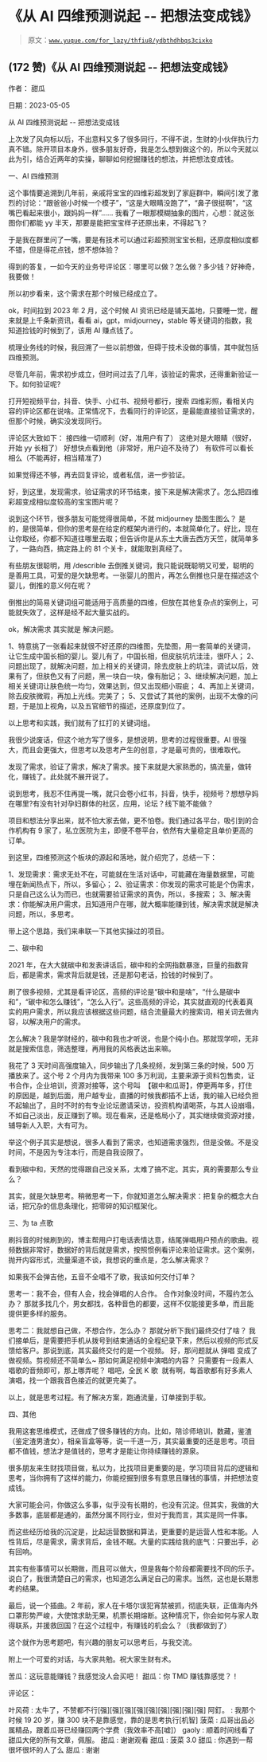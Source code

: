 # 《从 AI 四维预测说起 -- 把想法变成钱》

> 原文：[`www.yuque.com/for_lazy/thfiu8/ydbthdhbqs3cixko`](https://www.yuque.com/for_lazy/thfiu8/ydbthdhbqs3cixko)



## (172 赞)《从 AI 四维预测说起 -- 把想法变成钱》 

作者： 甜瓜 

日期：2023-05-05 

从 AI 四维预测说起 -- 把想法变成钱 

上次发了风向标以后，不出意料又多了很多同行，不得不说，生财的小伙伴执行力真不错。除开项目本身外，很多朋友好奇，我是怎么想到做这个的，所以今天就以此为引，结合近两年的实操，聊聊如何挖掘赚钱的想法，并把想法变成钱。 

一、AI 四维预测 

这个事情要追溯到几年前，亲戚将宝宝的四维彩超发到了家庭群中，瞬间引发了激烈的讨论：“跟爸爸小时候一个模子”，“这是大眼睛没跑了”，“鼻子很挺啊”，“这嘴巴看起来很小，跟妈妈一样”...... 我看了一眼那模糊抽象的图片，心想：就这张图你们都能 yy 半天，那要是能把宝宝样子还原出来，不得起飞？ 

于是我在群里问了一嘴，要是有技术可以通过彩超预测宝宝长相，还原度相似度都不错，但是得花点钱，想不想体验？ 

得到的答复，一如今天的业务号评论区：哪里可以做？怎么做？多少钱？好神奇，我要做！ 

所以初步看来，这个需求在那个时候已经成立了。 

ok，时间拉到 2023 年 2 月，这个时候 AI 资讯已经是铺天盖地，只要睡一觉，醒来就是上千条新资讯，看看 ai，gpt，midjourney，stable 等关键词的指数，我知道捡钱的时候到了，该用 AI 赚点钱了。 

梳理业务线的时候，我回溯了一些以前想做，但碍于技术没做的事情，其中就包括 四维预测。 

尽管几年前，需求初步成立，但时间过去了几年，该验证的需求，还得重新验证一下。如何验证呢? 

打开短视频平台，抖音、快手、小红书、视频号都行，搜索 四维彩照，看相关内容的评论区都在说啥。正常情况下，去看同行的评论区，是最能直接验证需求的，但那个时候，确实没发现同行。 

评论区大致如下： 接四维一切顺利（好，准用户有了） 这绝对是大眼睛（很好，开始 yy 长相了） 好想快点看到他（非常好，用户迫不及待了） 有软件可以看长相么（不能再好，相当精准了） 

如果觉得还不够，再去回复评论，或者私信，进一步验证。 

好，到这里，发现需求，验证需求的环节结束，接下来是解决需求了。怎么把四维彩超变成相似度较高的宝宝图片呢？ 

说到这个环节，很多朋友可能觉得很简单，不就 midjourney 垫图生图么？ 是的，是很简单，但你的思考是在给定的框架内进行的，本就简单化了。好比，现在让你取经，你都不知道往哪里去取；但告诉你是从东土大唐去西方天竺，就简单多了，一路向西，搞定路上的 81 个关卡，就能取到真经了。 

有些朋友很聪明，用 /describle 去倒推关键词，我只能说既聪明又可爱，聪明的是善用工具，可爱的是欠缺思考。一张婴儿的图片，再怎么倒推也只是在描述这个婴儿，倒推的意义何在呢？ 

倒推出的简易关键词组可能适用于高质量的四维，但放在其他复杂点的案例上，可能就失效了，这样是经不起大量实战的。 

ok，解决需求 其实就是 解决问题。 

1、特意挑了一张看起来就很不好还原的四维图，先垫图，用一套简单的关键词，让它生成中国长相的婴儿。婴儿有了，中国长相，但皮肤坑坑洼洼，很吓人； 2、问题出现了，就解决问题，加上相关的关键词，除去皮肤上的坑洼，调试以后，效果有了，但肤色又有了问题，黑一块白一块，像有胎记； 3、继续解决问题，加上相关关键词让肤色统一均匀，效果达到，但又出现细小瑕疵； 4、再加上关键词，除去皮肤微瑕，再加上光线。完美了； 5、又尝试了其他的案例，出现不太像的问题，于是加上视角，以及五官细节的描述，还原度到位了。 

以上思考和实践，我们就有了扛打的关键词组。 

我很少说废话，但这个地方写了很多，是想说明，思考的过程很重要。AI 很强大，而且会更强大，但思考以及思考产生的创意，才是最可贵的，很难取代。 

发现了需求，验证了需求，解决了需求。接下来就是大家熟悉的，搞流量，做转化，赚钱了。此处就不展开说了。 

说到思考，我忍不住再提一嘴，就只会卷小红书，抖音，快手，视频号？想想孕妈在哪里?有没有针对孕妇群体的社区，应用，论坛？线下能不能做？ 

项目和想法分享出来，就不怕大家去做，更不怕卷。我们通过各平台，吸引到的合作机构有 9 家了，私立医院为主，即便不卷平台，依然有大量稳定且单价更高的订单。 

到这里，四维预测这个板块的源起和落地，就介绍完了，总结一下： 

1、发现需求：需求无处不在，可能就在生活对话中，可能藏在海量数据里，可能埋在新闻热点下，所以，多留心； 2、验证需求：你发现的需求可能是个伪需求，只是自己这么认为而已，也就需要验证需求的真伪，所以，多搜索； 3、解决需求：你能解决用户需求，且知道用户在哪，就大概率能赚到钱，解决需求就是解决问题，所以，多思考。 

带上这个思路，我们来串联一下其他实操过的项目。 

二、碳中和 

2021 年，在大大就碳中和发表讲话后，碳中和的全网指数暴涨，巨量的指数背后，都是需求，需求背后就是钱，还是那句老话，捡钱的时候到了。 

刷了很多视频，尤其是看评论区，高频的评论是“碳中和是啥”，“什么是碳中和”，“碳中和怎么赚钱”，“怎么入行”。这些高频的评论，其实就直观的代表着真实的用户需求，所以我应该根据这些问题，结合流量最大的搜索词，相关词去做内容，以解决用户的需求。 

怎么解决？我是学财经的，碳中和我也才听说，也是个纯小白。那就现学呗，无非就是搜索信息，筛选整理，再用我的风格表达出来嘛。 

我花了 3 天时间高强度输入，同步输出了几条视频，发到第三条的时候，500 万播放来了。这个号 2 个月内为我带来 100 多万利润，主要来源于资料包售卖，证书合作，企业培训，资源对接等，这个号叫  【碳中和瓜哥】，停更两年多，打住的原因是，越到后面，用户越专业，直播的时候我都插不上话，我的输入已经负担不起输出了，且时不时的有专业论坛邀请采访，投资机构请喝茶，与其人设崩塌，不如自己淡出，反正赚到了嘛。现在看来，还是格局小了，其实继续做资源对接，辅导新人入职，大有可为。 

举这个例子其实是想说，很多人看到了需求，也知道需求强烈，但是没做。不是没时间，不是因为专注本行，而是自我设限了。 

看到碳中和，天然的觉得跟自己没关系，太难了搞不定。其实，真的需要那么专业么？ 

其实，就是欠缺思考。稍微思考一下，你就知道怎么解决需求：把复杂的概念大白话，把冗杂的信息条理化，把零碎的知识框架化。 

三、为 ta 点歌 

刷抖音的时候刷到的，博主帮用户打电话表情达意，结尾弹唱用户预点的歌曲。视频数据非常好，数据好的背后就是需求，按照惯例看评论来验证需求。这个案例，抛开内容形式，流量渠道不谈，我想说的重点是，怎么解决需求？ 

如果我不会弹吉他，五音不全唱不了歌，我该如何交付订单？ 

思考一：我不会，但有人会，找会弹唱的人合作。 合作对象没时间，不履约怎么办？ 那就多找几个，男女都找，各种音色的都要，这样不仅能接更多单，而且能提供更多样的服务。 

思考二：我就想自己做，不想合作，怎么办？ 那就分析下我们最终交付了啥？ 我们接单后，是需要把手机从拨号到结束通话的全程纪录下来，然后以视频的形式反馈给客户。那说到底，其实最终交付的是一个视频。 好，那问题就从 弹唱 变成了 做视频。剪视频还不简单么~ 那如何满足视频中演唱的内容？ 只需要有一段素人唱歌的音频即可，那上哪弄呢？ 唱吧，全民 K 歌  就有啊，每首歌都有好多素人演唱，找一个跟我音色接近的就更完美了。 

以上，就是思考过程。有了解决方案，跑通流量，订单接到手软。 

四、其他 

我用这套思维模式，还做成了很多赚钱的方向。比如，陪诊师培训，数藏，鉴渣（鉴定渣男渣女），相亲盲盒等等，说一千道一万，其实最重要的还是思考。项目都不值钱，想法才是值钱的，思考才是能让你持续赚钱的源泉。 

很多朋友来生财找项目做，私以为，比找项目更重要的是，学习项目背后的逻辑和思考，当你拥有了这样的能力，你能挖掘到很多有意思且赚钱的事情，并把想法变成钱。 

大家可能会问，你做这么多事，似乎没有长期的，也没有沉淀。但其实，我做的大多数事，底层都是通的，虽然分属不同行业，但对于我而言，其实是同一件事。 

而这些经历给我的沉淀是，比起运营数据和算法，更重要的是运营人性和本能。人性背后，尽是需求，需求背后，金钱不眠。大量的实践给我的底气：只要出手，必有回响。 

其实有些事情可以长期做，而且可以做大，但是我每个阶段都需要找不同的乐子。说白了，我很清楚自己的需求，也知道怎么满足自己的需求。当然，这也是长期思考的结果。 

最后，说一个插曲。2 年前，家人在卡塔尔误犯宵禁被抓，彻底失联，正值海内外口罩形势严峻，大使馆求助无果，机票长期熔断。这种情况下，你会如何与家人取得联系，并援救回国？在这个过程中，有赚钱的机会么？（我都做到了） 

这个就作为思考题吧，有兴趣的朋友可以思考后，与我交流。 

附上一个可爱的对话，与大家共勉。祝大家生财有术。 

苦瓜：这玩意能赚钱？我感觉没人会买吧！ 甜瓜：你 TMD 赚钱靠感觉？！ 

评论区： 

叶风荷 : 太牛了，不赞都不行[强][强][强][强][强][强][强][强][强] 阿釘。 : 我那个时候 19 20 岁，赚 300 块不是靠感觉，靠的是思考执行[机智] 菠菜 : 瓜哥出品必属精品，跟着瓜哥已经赚回两个学费（我效率不高[嘘]） gaoly : 顺着时间线看了甜瓜大佬的所有文章，佩服。 甜瓜 : 谢谢观看 甜瓜 : 菠菜 3.0 甜瓜 : 你遇到一帮很坏很坏的人了么 甜瓜 : 谢谢